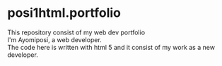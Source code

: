 # posi1html.portfolio
This repository consist of my web dev portfolio <br />
I'm Ayomiposi, a web developer.<br /> 
The code here is written with html 5 and it consist of my work as a new developer.
